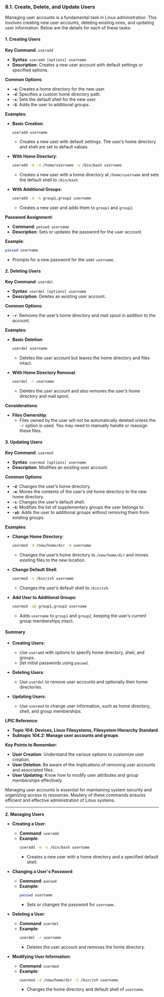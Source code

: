 ### 8.1. Create, Delete, and Update Users

Managing user accounts is a fundamental task in Linux administration. This involves creating new user accounts, deleting existing ones, and updating user information. Below are the details for each of these tasks:

#### 1. **Creating Users**

**Key Command**: `useradd`

- **Syntax**: `useradd [options] username`
- **Description**: Creates a new user account with default settings or specified options.

**Common Options**:

- **`-m`**: Creates a home directory for the new user.
- **`-d`**: Specifies a custom home directory path.
- **`-s`**: Sets the default shell for the new user.
- **`-G`**: Adds the user to additional groups.

**Examples**:

- **Basic Creation**:
  ```bash
  useradd username
  ```
  - Creates a new user with default settings. The user’s home directory and shell are set to default values.

- **With Home Directory**:
  ```bash
  useradd -m -d /home/username -s /bin/bash username
  ```
  - Creates a new user with a home directory at `/home/username` and sets the default shell to `/bin/bash`.

- **With Additional Groups**:
  ```bash
  useradd -m -G group1,group2 username
  ```
  - Creates a new user and adds them to `group1` and `group2`.

**Password Assignment**:

- **Command**: `passwd username`
- **Description**: Sets or updates the password for the user account.

**Example**:
```bash
passwd username
```
- Prompts for a new password for the user `username`.

#### 2. **Deleting Users**

**Key Command**: `userdel`

- **Syntax**: `userdel [options] username`
- **Description**: Deletes an existing user account.

**Common Options**:

- **`-r`**: Removes the user’s home directory and mail spool in addition to the account.

**Examples**:

- **Basic Deletion**:
  ```bash
  userdel username
  ```
  - Deletes the user account but leaves the home directory and files intact.

- **With Home Directory Removal**:
  ```bash
  userdel -r username
  ```
  - Deletes the user account and also removes the user’s home directory and mail spool.

**Considerations**:

- **Files Ownership**:
  - Files owned by the user will not be automatically deleted unless the `-r` option is used. You may need to manually handle or reassign these files.

#### 3. **Updating Users**

**Key Command**: `usermod`

- **Syntax**: `usermod [options] username`
- **Description**: Modifies an existing user account.

**Common Options**:

- **`-d`**: Changes the user’s home directory.
- **`-m`**: Moves the contents of the user’s old home directory to the new home directory.
- **`-s`**: Changes the user’s default shell.
- **`-G`**: Modifies the list of supplementary groups the user belongs to.
- **`-aG`**: Adds the user to additional groups without removing them from existing groups.

**Examples**:

- **Change Home Directory**:
  ```bash
  usermod -d /new/home/dir -m username
  ```
  - Changes the user’s home directory to `/new/home/dir` and moves existing files to the new location.

- **Change Default Shell**:
  ```bash
  usermod -s /bin/zsh username
  ```
  - Changes the user’s default shell to `/bin/zsh`.

- **Add User to Additional Groups**:
  ```bash
  usermod -aG group1,group2 username
  ```
  - Adds `username` to `group1` and `group2`, keeping the user’s current group memberships intact.

#### Summary

- **Creating Users**:
  - Use `useradd` with options to specify home directory, shell, and groups.
  - Set initial passwords using `passwd`.

- **Deleting Users**:
  - Use `userdel` to remove user accounts and optionally their home directories.

- **Updating Users**:
  - Use `usermod` to change user information, such as home directory, shell, and group memberships.

**LPIC Reference**:
- **Topic 104: Devices, Linux Filesystems, Filesystem Hierarchy Standard**
- **Subtopic 104.2: Manage user accounts and groups**

**Key Points to Remember**:
- **User Creation**: Understand the various options to customize user creation.
- **User Deletion**: Be aware of the implications of removing user accounts and associated files.
- **User Updating**: Know how to modify user attributes and group memberships effectively.

Managing user accounts is essential for maintaining system security and organizing access to resources. Mastery of these commands ensures efficient and effective administration of Linux systems.



___
**2. Managing Users**

- **Creating a User**:
  - **Command**: `useradd`
  - **Example**:
    ```bash
    useradd -m -s /bin/bash username
    ```
    - Creates a new user with a home directory and a specified default shell.

- **Changing a User's Password**:
  - **Command**: `passwd`
  - **Example**:
    ```bash
    passwd username
    ```
    - Sets or changes the password for `username`.

- **Deleting a User**:
  - **Command**: `userdel`
  - **Example**:
    ```bash
    userdel -r username
    ```
    - Deletes the user account and removes the home directory.

- **Modifying User Information**:
  - **Command**: `usermod`
  - **Example**:
    ```bash
    usermod -d /new/home/dir -s /bin/zsh username
    ```
    - Changes the home directory and default shell of `username`.
